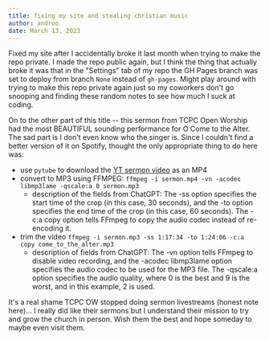 ```yaml
---
title: fixing my site and stealing christian music
author: androo
date: March 13, 2023
---
```

Fixed my site after I accidentally broke it last month when trying to make the repo private. I made the repo public again, but I think the thing that actually broke it was that in the "Settings" tab of my repo the GH Pages branch was set to deploy from branch `None` instead of `gh-pages`. Might play around with trying to make this repo private again just so my coworkers don't go snooping and finding these random notes to see how much I suck at coding.

On to the other part of this title -- this sermon from TCPC Open Worship had the most BEAUTIFUL sounding performance for O Come to the Alter. The sad part is I don't even know who the singer is. Since I couldn't find a better version of it on Spotify, thought the only appropriate thing to do here was:
-  use `pytube` to download the [YT sermon video](https://www.youtube.com/watch?v=ZM7-EwfJbpg) as an MP4
- convert to MP3 using FFMPEG: `ffmpeg -i sermon.mp4 -vn -acodec libmp3lame -qscale:a 0 sermon.mp3` 
   - description of the fields from ChatGPT:  The -ss option specifies the start time of the crop (in this case, 30 seconds), and the -to option specifies the end time of the crop (in this case, 60 seconds). The -c:a copy option tells FFmpeg to copy the audio codec instead of re-encoding it.
- trim the video `ffmpeg -i sermon.mp3 -ss 1:17:34 -to 1:24:06 -c:a copy come_to_the_alter.mp3`
    - description of fields from ChatGPT: The -vn option tells FFmpeg to disable video recording, and the -acodec libmp3lame option specifies the audio codec to be used for the MP3 file. The -qscale:a option specifies the audio quality, where 0 is the best and 9 is the worst, and in this example, 2 is used.

It's a real shame TCPC OW stopped doing sermon livestreams (honest note here)... I really did like their sermons but I understand their mission to try and grow the church in person. Wish them the best and hope someday to maybe even visit them.
